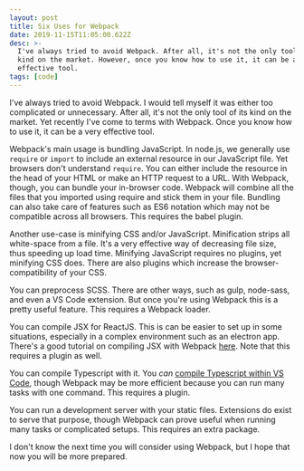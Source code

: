 ```yaml
---
layout: post
title: Six Uses for Webpack
date: 2019-11-15T11:05:00.622Z
desc: >-
  I've always tried to avoid Webpack. After all, it's not the only tool of its
  kind on the market. However, once you know how to use it, it can be a very
  effective tool.
tags: [code]
---
```

I've always tried to avoid Webpack. I would tell myself it was either too complicated or unnecessary. After all, it's not the only tool of its kind on the market. Yet recently I've come to terms with  Webpack. Once you know how to use it, it can be a very effective tool.

Webpack's main usage is bundling JavaScript. In node.js, we generally use `require` or `import` to include an external resource in our JavaScript file. Yet browsers don't understand `require`. You can either include the resource in the head of your HTML or make an HTTP request to a URL. With Webpack, though, you can bundle your in-browser code. Webpack will combine all the files that you imported using require and stick them in your file. Bundling can also take care of features such as ES6 notation which may not be compatible across all browsers. This requires the babel plugin.

Another use-case is minifying CSS and/or JavaScript. Minification strips all white-space from a file. It's a very effective way of decreasing file size, thus speeding up load time. Minifying JavaScript requires no plugins, yet minifying CSS does. There are also plugins which increase the browser-compatibility of your CSS.

You can preprocess SCSS. There are other ways, such as gulp, node-sass, and even a VS Code extension. But once you're using Webpack this is a pretty useful feature. This requires a Webpack loader.

You can compile JSX for ReactJS. This is can be easier to set up in some situations, especially in a complex environment such as an electron app. There's a good tutorial on compiling JSX with Webpack [here](https://www.valentinog.com/blog/babel/). Note that this requires a plugin as well.

You can compile Typescript with it. You _can_ [compile Typescript within VS Code](https://code.visualstudio.com/Docs/languages/typescript),  though Webpack may be more efficient because you can run many tasks with one command. This requires a plugin.

You can run a development server with your static files. Extensions do exist to serve that purpose, though Webpack can prove useful when running many tasks or complicated setups. This requires an extra package.

I don't know the next time you will consider using Webpack, but I hope that now you will be more prepared.
